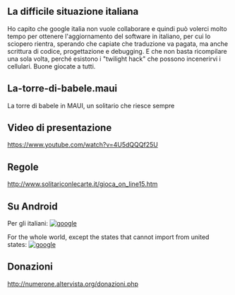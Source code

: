 ## La difficile situazione italiana
Ho capito che google italia non vuole collaborare e quindi può volerci molto tempo per ottenere l'aggiornamento del software in italiano, per cui lo sciopero rientra, sperando che capiate che traduzione va pagata, ma anche scrittura di codice, progettazione e debugging. E che non basta ricompilare una sola volta, perché esistono i "twilight hack" che possono incenerirvi i cellulari. Buone giocate a tutti.

## La-torre-di-babele.maui
La torre di babele in MAUI, un solitario che riesce sempre

## Video di presentazione

https://www.youtube.com/watch?v=4U5dQQQf25U

## Regole

http://www.solitariconlecarte.it/gioca_on_line15.htm

## Su Android
Per gli italiani: [![google](https://play.google.com/intl/it_it/badges/static/images/badges/en_badge_web_generic.png)](https://play.google.com/store/apps/details?id=org.altervista.numerone.solitario)

For the whole world, except the states that cannot import from united states: [![google](https://play.google.com/intl/en_us/badges/static/images/badges/en_badge_web_generic.png)](https://play.google.com/store/apps/details?id=org.altervista.numerone.towerofbabel)

## Donazioni

http://numerone.altervista.org/donazioni.php
